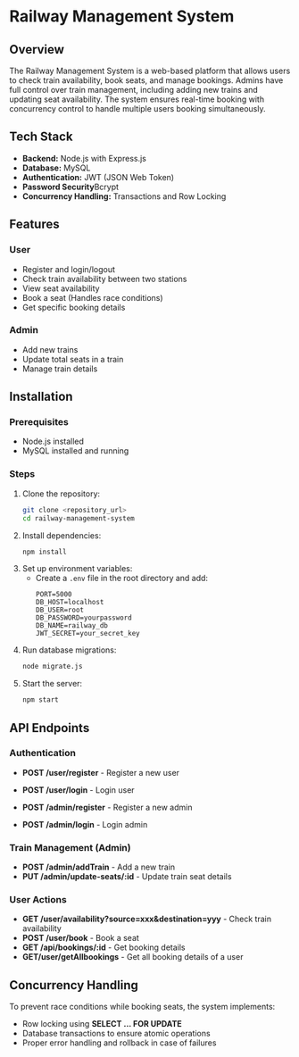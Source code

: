 # Railway Management System

## Overview
The Railway Management System is a web-based platform that allows users to check train availability, book seats, and manage bookings. Admins have full control over train management, including adding new trains and updating seat availability. The system ensures real-time booking with concurrency control to handle multiple users booking simultaneously.

## Tech Stack
- **Backend:** Node.js with Express.js
- **Database:** MySQL
- **Authentication:** JWT (JSON Web Token)
- **Password Security**Bcrypt
- **Concurrency Handling:** Transactions and Row Locking

## Features
### User
- Register and login/logout
- Check train availability between two stations
- View seat availability
- Book a seat (Handles race conditions)
- Get specific booking details

### Admin
- Add new trains
- Update total seats in a train
- Manage train details

## Installation
### Prerequisites
- Node.js installed
- MySQL installed and running

### Steps
1. Clone the repository:
   ```sh
   git clone <repository_url>
   cd railway-management-system
   ```
2. Install dependencies:
   ```sh
   npm install
   ```
3. Set up environment variables:
   - Create a `.env` file in the root directory and add:
     ```env
     PORT=5000
     DB_HOST=localhost
     DB_USER=root
     DB_PASSWORD=yourpassword
     DB_NAME=railway_db
     JWT_SECRET=your_secret_key
     ```
4. Run database migrations:
   ```sh
   node migrate.js
   ```
5. Start the server:
   ```sh
   npm start
   ```

## API Endpoints
### Authentication
- **POST /user/register** - Register a new user
- **POST /user/login** - Login user

- **POST /admin/register** - Register a new admin
- **POST /admin/login** - Login admin

### Train Management (Admin)
- **POST /admin/addTrain** - Add a new train
- **PUT /admin/update-seats/:id** - Update train seat details

### User Actions
- **GET /user/availability?source=xxx&destination=yyy** - Check train availability
- **POST /user/book** - Book a seat
- **GET /api/bookings/:id** - Get booking details
- **GET/user/getAllbookings** - Get all booking details of a user

## Concurrency Handling
To prevent race conditions while booking seats, the system implements:
- Row locking using **SELECT ... FOR UPDATE**
- Database transactions to ensure atomic operations
- Proper error handling and rollback in case of failures

